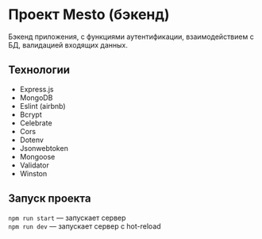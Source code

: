 # Проект Mesto (бэкенд)
Бэкенд приложения, с функциями аутентификации, 
взаимодействием с БД, валидацией входящих данных. 

## Технологии
* Express.js
* MongoDB
* Eslint (airbnb)
* Bcrypt
* Celebrate
* Cors
* Dotenv
* Jsonwebtoken
* Mongoose
* Validator
* Winston

## Запуск проекта

`npm run start` — запускает сервер   
`npm run dev` — запускает сервер с hot-reload
